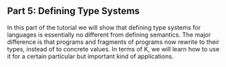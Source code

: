 <!-- Copyright (c) 2012-2019 K Team. All Rights Reserved. -->

## Part 5: Defining Type Systems

In this part of the tutorial we will show that defining type systems for
languages is essentially no different from defining semantics.  The major
difference is that programs and fragments of programs now rewrite to their
types, instead of to concrete values.  In terms of K, we will learn how
to use it for a certain particular but important kind of applications.
